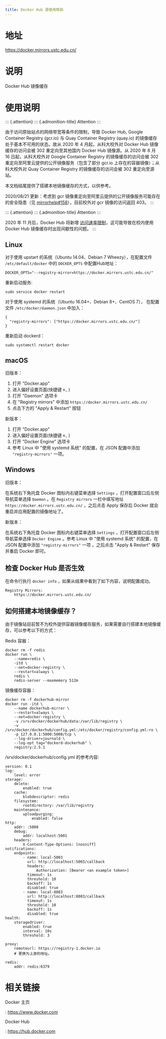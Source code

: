```yaml
---
title: Docker Hub 源使用帮助
---
```


地址
====

<https://docker.mirrors.ustc.edu.cn/>

说明
====

Docker Hub 镜像缓存

使用说明
========

::: {.attention}
::: {.admonition-title}
Attention
:::

由于访问原始站点的网络带宽等条件的限制，导致 Docker Hub, Google
Container Registry (gcr.io) 与 Quay Container Registry (quay.io)
的镜像缓存处于基本不可用的状态。故从 2020 年 4 月起，从科大校外对 Docker
Hub 镜像缓存的访问会被 302 重定向至其他国内 Docker Hub 镜像源。从 2020
年 8 月 16 日起，从科大校外对 Google Container Registry
的镜像缓存的访问会被 302 重定向至阿里云提供的公开镜像服务（包含了部分
gcr.io 上存在的容器镜像）；从科大校外对 Quay Container Registry
的镜像缓存的访问会被 302 重定向至源站。

本文档结尾提供了搭建本地镜像缓存的方式，以供参考。

2020/08/21 更新：考虑到 gcr
镜像重定向至阿里云提供的公开镜像服务可能存在的安全隐患（见
[mirrorhelp\#158](https://github.com/ustclug/mirrorhelp/issues/158)），目前校外对
gcr 镜像的访问返回 403。
:::

::: {.attention}
::: {.admonition-title}
Attention
:::

2020 年 11 月后，Docker Hub 将新增
[访问速率限制](https://docs.docker.com/docker-hub/download-rate-limit/)，这可能导致在校内使用
Docker Hub 镜像缓存时出现间歇性的问题。
:::

Linux
-----

对于使用 upstart 的系统（Ubuntu 14.04、Debian 7 Wheezy），在配置文件
`/etc/default/docker` 中的 `DOCKER_OPTS` 中配置Hub地址：

    DOCKER_OPTS="--registry-mirror=https://docker.mirrors.ustc.edu.cn/"

重新启动服务:

    sudo service docker restart

对于使用 systemd 的系统（Ubuntu 16.04+、Debian 8+、CentOS 7），
在配置文件 `/etc/docker/daemon.json` 中加入：

    {
      "registry-mirrors": ["https://docker.mirrors.ustc.edu.cn/"]
    }

重新启动 dockerd：

    sudo systemctl restart docker

macOS
-----

旧版本：

1.  打开 \"Docker.app\"
2.  进入偏好设置页面(快捷键 `⌘,` )
3.  打开 \"Daemon\" 选项卡
4.  在 \"Registry mirrors\" 中添加 `https://docker.mirrors.ustc.edu.cn/`
5.  点击下方的 \"Apply & Restart\" 按钮

新版本：

1.  打开 \"Docker.app\"
2.  进入偏好设置页面(快捷键 `⌘,` )
3.  打开 \"Docker Engine\" 选项卡
4.  参考 Linux 中 \"使用 systemd 系统\" 的配置，在 JSON 配置中添加
    `"registry-mirrors"` 一项。

Windows
-------

旧版本：

在系统右下角托盘 Docker 图标内右键菜单选择 `Settings`
，打开配置窗口后左侧导航菜单选择 `Daemon` 。在 `Registry mirrors`
一栏中填写地址 `https://docker.mirrors.ustc.edu.cn/` ，之后点击 Apply
保存后 Docker 就会重启并应用配置的镜像地址了。

新版本：

在系统右下角托盘 Docker 图标内右键菜单选择 `Settings`
，打开配置窗口后左侧导航菜单选择 `Docker Engine` 。参考 Linux 中 \"使用
systemd 系统\" 的配置，在 JSON 配置中添加 `"registry-mirrors"` 一项
，之后点击 \"Apply & Restart\" 保存并重启 Docker 即可。

检查 Docker Hub 是否生效
------------------------

在命令行执行 `docker info` ，如果从结果中看到了如下内容，说明配置成功。

    Registry Mirrors:
        https://docker.mirrors.ustc.edu.cn/

如何搭建本地镜像缓存？
----------------------

由于镜像站目前暂不为校外提供容器镜像缓存服务，如果需要自行搭建本地镜像缓存，可以参考以下的方式：

Redis 容器：

    docker rm -f redis
    docker run \
        --name=redis \
        -itd \
        --net=docker-registry \
        --restart=always \
        redis \
        redis-server --maxmemory 512m

镜像缓存容器：

    docker rm -f dockerhub-mirror
    docker run -itd \
        --name dockerhub-mirror \
        --restart=always \
        --net=docker-registry \
        -v /srv/docker/dockerhub/data:/var/lib/registry \
        -v /srv/docker/dockerhub/config.yml:/etc/docker/registry/config.yml:ro \
        -p 127.0.0.1:5000:5000/tcp \
        --log-driver=journald \
        --log-opt tag="dockerd-dockerhub" \
        registry:2.5.1

/srv/docker/dockerhub/config.yml 的参考内容:

    version: 0.1
    log:
        level: error
    storage:
        delete:
            enabled: true
        cache:
            blobdescriptor: redis
        filesystem:
            rootdirectory: /var/lib/registry
        maintenance:
            uploadpurging:
                enabled: false
    http:
        addr: :5000
        debug:
            addr: localhost:5001
        headers:
            X-Content-Type-Options: [nosniff]
    notifications:
        endpoints:
            - name: local-5003
              url: http://localhost:5003/callback
              headers:
                  Authorization: [Bearer <an example token>]
              timeout: 1s
              threshold: 10
              backoff: 1s
              disabled: true
            - name: local-8083
              url: http://localhost:8083/callback
              timeout: 1s
              threshold: 10
              backoff: 1s
              disabled: true
    health:
        storagedriver:
            enabled: true
            interval: 10s
            threshold: 3

    proxy:
        remoteurl: https://registry-1.docker.io
        # 更换为上游的地址。

    redis:
        addr: redis:6379

相关链接
========

Docker 主页

:   <https://www.docker.com>

Docker Hub

:   <https://hub.docker.com>
